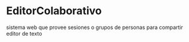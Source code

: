# EditorColaborativo
sistema web que provee sesiones o grupos de personas para compartir editor de texto
